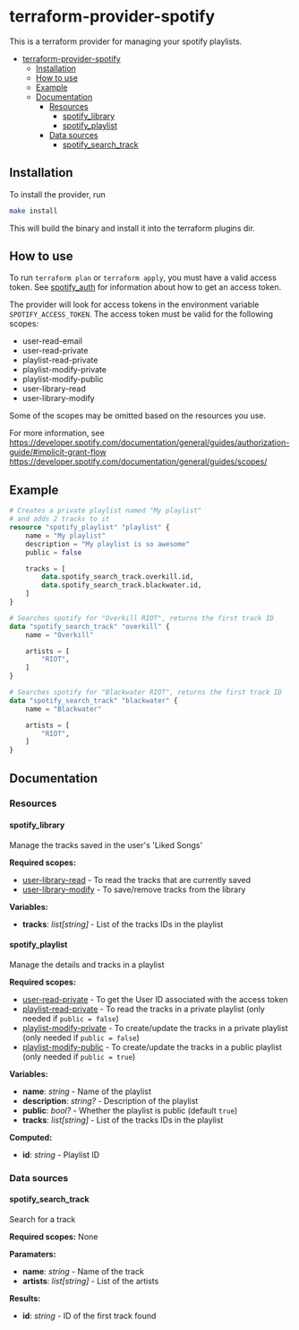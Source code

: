 # terraform-provider-spotify

This is a terraform provider for managing your spotify playlists.
- [terraform-provider-spotify](#terraform-provider-spotify)
  - [Installation](#installation)
  - [How to use](#how-to-use)
  - [Example](#example)
  - [Documentation](#documentation)
    - [Resources](#resources)
      - [spotify_library](#spotify_library)
      - [spotify_playlist](#spotify_playlist)
    - [Data sources](#data-sources)
      - [spotify_search_track](#spotify_search_track)

## Installation

To install the provider, run
```sh
make install
```
This will build the binary and install it into the terraform plugins dir.

## How to use

To run `terraform plan` or `terraform apply`, you must have a valid access token.
See [spotify_auth](/tree/main/spotify_auth) for information about how to get an access token.

The provider will look for access tokens in the environment variable `SPOTIFY_ACCESS_TOKEN`.
The access token must be valid for the following scopes:
*   user-read-email
*   user-read-private
*   playlist-read-private
*   playlist-modify-private
*   playlist-modify-public
*   user-library-read
*   user-library-modify

Some of the scopes may be omitted based on the resources you use.

For more information, see
https://developer.spotify.com/documentation/general/guides/authorization-guide/#implicit-grant-flow
https://developer.spotify.com/documentation/general/guides/scopes/

## Example

```tf
# Creates a private playlist named "My playlist"
# and adds 2 tracks to it
resource "spotify_playlist" "playlist" {
    name = "My playlist"
    description = "My playlist is so awesome"
    public = false

    tracks = [
        data.spotify_search_track.overkill.id,
        data.spotify_search_track.blackwater.id,
    ]
}

# Searches spotify for "Overkill RIOT", returns the first track ID
data "spotify_search_track" "overkill" {
    name = "Overkill"

    artists = [
        "RIOT",
    ]
}

# Searches spotify for "Blackwater RIOT", returns the first track ID
data "spotify_search_track" "blackwater" {
    name = "Blackwater"

    artists = [
        "RIOT",
    ]
}
```

## Documentation

### Resources

#### spotify_library

Manage the tracks saved in the user's 'Liked Songs'

**Required scopes:**
*   [user-library-read](https://developer.spotify.com/documentation/general/guides/scopes/#user-library-read) - To read the tracks that are currently saved
*   [user-library-modify](https://developer.spotify.com/documentation/general/guides/scopes/#user-library-modify) - To save/remove tracks from the library

**Variables:**
*   **tracks**: *list[string]* - List of the tracks IDs in the playlist

#### spotify_playlist

Manage the details and tracks in a playlist

**Required scopes:**
*   [user-read-private](https://developer.spotify.com/documentation/general/guides/scopes/#user-read-private) - To get the User ID associated with the access token
*   [playlist-read-private](https://developer.spotify.com/documentation/general/guides/scopes/#playlist-read-private) - To read the tracks in a private playlist (only needed if `public = false`)
*   [playlist-modify-private](https://developer.spotify.com/documentation/general/guides/scopes/#playlist-modify-private) - To create/update the tracks in a private playlist (only needed if `public = false`)
*   [playlist-modify-public](https://developer.spotify.com/documentation/general/guides/scopes/#playlist-modify-public) - To create/update the tracks in a public playlist (only needed if `public = true`)

**Variables:**
*   **name**: *string* - Name of the playlist
*   **description**: *string?* - Description of the playlist
*   **public**: *bool?* - Whether the playlist is public (default `true`)
*   **tracks**: *list[string]* - List of the tracks IDs in the playlist

**Computed:**
*   **id**: *string* - Playlist ID

### Data sources

#### spotify_search_track

Search for a track

**Required scopes:**
None

**Paramaters:**
*   **name**: *string* - Name of the track
*   **artists**: *list[string]* - List of the artists

**Results:**
*   **id**: *string* - ID of the first track found
